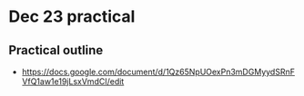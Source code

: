 # Dec 23 practical

## Practical outline

- https://docs.google.com/document/d/1Qz65NpUOexPn3mDGMyydSRnFVfQ1aw1e19jLsxVmdCI/edit
